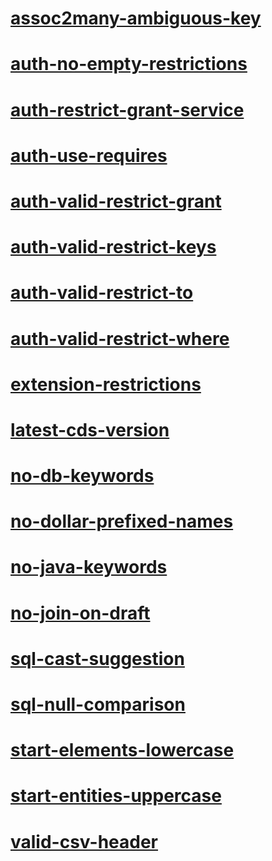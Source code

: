 # [assoc2many-ambiguous-key](assoc2many-ambiguous-key.md)
# [auth-no-empty-restrictions](auth-no-empty-restrictions.md)
# [auth-restrict-grant-service](auth-restrict-grant-service.md)
# [auth-use-requires](auth-use-requires.md)
# [auth-valid-restrict-grant](auth-valid-restrict-grant.md)
# [auth-valid-restrict-keys](auth-valid-restrict-keys.md)
# [auth-valid-restrict-to](auth-valid-restrict-to.md)
# [auth-valid-restrict-where](auth-valid-restrict-where.md)
# [extension-restrictions](extension-restrictions.md)
# [latest-cds-version](latest-cds-version.md)
# [no-db-keywords](no-db-keywords.md)
# [no-dollar-prefixed-names](no-dollar-prefixed-names.md)
# [no-java-keywords](no-java-keywords.md)
# [no-join-on-draft](no-join-on-draft.md)
# [sql-cast-suggestion](sql-cast-suggestion.md)
# [sql-null-comparison](sql-null-comparison.md)
# [start-elements-lowercase](start-elements-lowercase.md)
# [start-entities-uppercase](start-entities-uppercase.md)
# [valid-csv-header](valid-csv-header.md)
